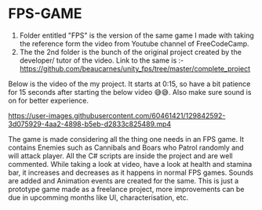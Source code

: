 # FPS-GAME
1) Folder entitled "FPS" is the version of the same game I made with taking the reference form the video from Youtube channel of FreeCodeCamp.
2) The the 2nd folder is the bunch of the original project created by the developer/ tutor of the video. Link to the same is :-  https://github.com/beaucarnes/unity_fps/tree/master/complete_project

Below is the video of the my project. It starts at 0:15, so have a bit patience for 15 seconds after starting the below video 😅😅. Also make sure sound is on for better experience.


https://user-images.githubusercontent.com/60461421/129842592-3d075929-4aa2-4898-b5eb-d2833c825489.mp4

The game is made considering all the thing one needs in an FPS game. It contains Enemies such as Cannibals and Boars who Patrol randomly and will attack player. All the C# scripts are inside the project and are well commented.
While taking a look at video, have a look at health and stamina bar, it increases and decreases as it happens in normal FPS games.
Sounds are added and Animation events are created for the same.
This is just a prototype game made as a freelance project, more improvements can be due in upcomming months like UI, characterisation, etc.
